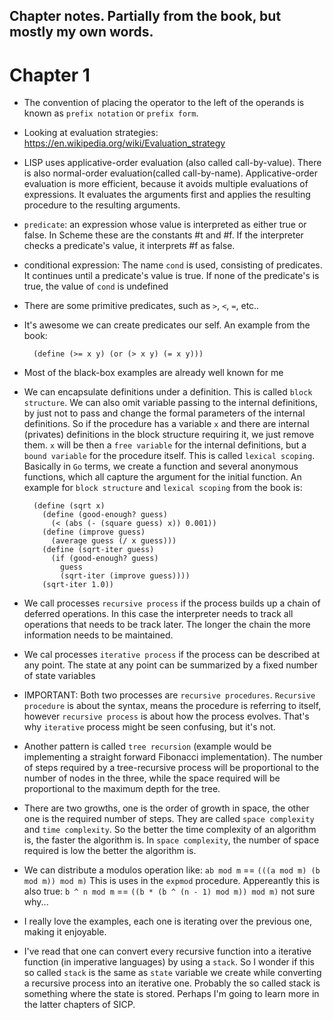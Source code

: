 Chapter notes. Partially from the book, but mostly my own words.
--

# Chapter 1

* The convention of placing the operator to the left of the operands is known
  as `prefix notation` or `prefix form`.
* Looking at evaluation strategies: https://en.wikipedia.org/wiki/Evaluation_strategy
* LISP uses applicative-order evaluation (also called call-by-value). There
  is also normal-order evaluation(called call-by-name). Applicative-order
  evaluation is more efficient, because it avoids multiple evaluations of
  expressions. It evaluates the arguments first and applies the resulting
  procedure to the resulting arguments.
* `predicate`: an expression whose value is interpreted as either true or
  false. In Scheme these are the constants #t and #f. If the interpreter checks
  a predicate's value, it interprets #f as false.
* conditional expression: The name `cond` is used, consisting of predicates. It
  continues until a predicate's value is true. If  none of the predicate's is
  true, the value of `cond` is undefined
* There are some primitive predicates, such as `>`, `<`, `=`, etc..
* It's awesome we can create predicates our self. An example from the book:

		(define (>= x y) (or (> x y) (= x y)))

* Most of the black-box examples are already well known for me
* We can encapsulate definitions under a definition. This is called `block
  structure`. We can also omit variable passing to the internal definitions, by
  just not to pass and change the formal parameters of the internal definitions.
  So if the procedure has a variable `x` and there are internal (privates)
  definitions in the block structure requiring it, we just remove them. `x` will
  be then a `free variable` for the internal definitions, but a `bound variable`
  for the procedure itself. This is called `lexical scoping`. Basically in `Go`
  terms, we create a function and several anonymous functions, which all capture
  the argument for the initial function. An example for `block structure` and
  `lexical scoping` from the book is:

		(define (sqrt x)
		  (define (good-enough? guess)
			(< (abs (- (square guess) x)) 0.001)) 
		  (define (improve guess)
			(average guess (/ x guess))) 
		  (define (sqrt-iter guess)
			(if (good-enough? guess) 
			  guess
			  (sqrt-iter (improve guess))))
		  (sqrt-iter 1.0))

* We call processes `recursive process` if the process builds up a chain of
  deferred operations. In this case the interpreter needs to track all
  operations that needs to be track later. The longer the chain the more
  information needs to be maintained.
* We cal processes `iterative process` if the process can be described at any
  point. The state at any point can be summarized by a fixed number of state
  variables 
* IMPORTANT: Both two processes are `recursive procedures`. `Recursive
  procedure` is about the syntax, means the procedure is referring to itself,
  however `recursive process` is about how the process evolves. That's why
  `iterative` process might be seen confusing, but it's not.
* Another pattern is called `tree recursion` (example would be implementing a
  straight forward Fibonacci implementation). The number of steps required by a
  tree-recursive process will be proportional to the number of nodes in the
  three, while the space required will be proportional to the maximum depth for
  the tree.
* There are two growths, one is the order of growth in space, the other one is
  the required number of steps. They are called `space complexity` and `time
  complexity`. So the better the time complexity of an algorithm is, the faster
  the algorithm is. In `space complexity`, the number of space required is low
  the better the algorithm is.
* We can distribute a modulos operation like: `ab mod m` == `(((a mod m) (b mod m)) mod m)`
  This is uses in the `expmod` procedure. Appereantly this is also true: 
  `b ^ n mod m` == `((b * (b ^ (n - 1) mod m)) mod m)` not sure why...
* I really love the examples, each one is iterating over the previous one,
  making it enjoyable.
* I've read that one can convert every recursive function into a iterative
  function (in imperative languages) by using a `stack`. So I wonder if this so
  called `stack` is the same as `state` variable we create while converting a
  recursive process into an iterative one. Probably the so called stack is
  something where the state is stored. Perhaps I'm going to learn more in the
  latter chapters of SICP.



